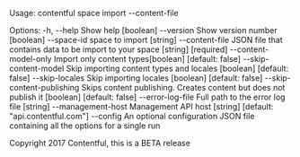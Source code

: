 Usage: contentful space import --content-file <file>

Options:
  -h, --help                 Show help                                 [boolean]
  --version                  Show version number                       [boolean]
  --space-id                 space to import                            [string]
  --content-file             JSON file that contains data to be import to your
                             space                           [string] [required]
  --content-model-only       Import only content types[boolean] [default: false]
  --skip-content-model       Skip importing content types and locales
                                                      [boolean] [default: false]
  --skip-locales             Skip importing locales   [boolean] [default: false]
  --skip-content-publishing  Skips content publishing. Creates content but does
                             not publish it           [boolean] [default: false]
  --error-log-file           Full path to the error log file            [string]
  --management-host          Management API host
                                        [string] [default: "api.contentful.com"]
  --config                   An optional configuration JSON file containing all
                             the options for a single run

Copyright 2017 Contentful, this is a BETA release

